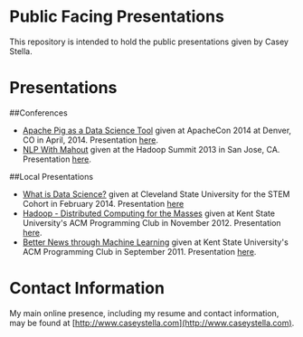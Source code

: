 Public Facing Presentations
===================

This repository is intended to hold the public presentations given by
Casey Stella.

Presentations
=============

##Conferences 
* [Apache Pig as a Data Science Tool](https://github.com/cestella/presentations/tree/master/ApacheCon_Pig_for_Data_Science) given at ApacheCon 2014 at Denver, CO in April, 2014. Presentation [here](https://github.com/cestella/presentations/raw/master/ApacheCon_Pig_for_Data_Science/src/main/presentation/Pig_for_DataScience.pdf).
* [NLP With Mahout](https://github.com/cestella/NLPWithMahout) given at the Hadoop Summit 2013 in San Jose, CA. Presentation [here](https://github.com/cestella/NLPWithMahout/blob/master/src/main/presentation/NLP_with_Mahout.pdf?raw=true).

##Local Presentations
* [What is Data Science?](https://github.com/cestella/presentations/tree/master/CSU_STEM_DataScience_Feb_2014) given at Cleveland State University for the STEM Cohort in February 2014.  Presentation [here](https://github.com/cestella/presentations/blob/master/CSU_STEM_DataScience_Feb_2014/data_science.pdf?raw=true)
* [Hadoop - Distributed Computing for the Masses](https://github.com/cestella/presentations/tree/master/Kent_ACM_Nov_2012) given at Kent State University's ACM Programming Club in November 2012.  Presentation [here](https://github.com/cestella/presentations/blob/master/Kent_ACM_Nov_2012/acm_talk.pdf?raw=true).
* [Better News through Machine Learning](https://github.com/cestella/better_news) given at Kent State University's ACM Programming Club in September 2011.  Presentation [here](https://github.com/cestella/better_news/blob/master/presentation/Better_News.pdf?raw=true).

Contact Information
==================
My main online presence, including my resume and contact information, may be found at [http://www.caseystella.com](http://www.caseystella.com).

